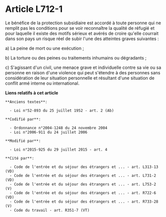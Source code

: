 # Article L712-1

Le bénéfice de la protection subsidiaire est accordé à toute personne qui ne remplit pas les conditions pour se voir
reconnaître la qualité de réfugié et pour laquelle il existe des motifs sérieux et avérés de croire qu'elle courrait dans son
pays un risque réel de subir l'une des atteintes graves suivantes :

a) La peine de mort ou une exécution ; 

b) La torture ou des peines ou traitements inhumains ou dégradants ;

c) S'agissant d'un civil, une menace grave et individuelle contre sa vie ou sa personne en raison d'une violence qui peut
s'étendre à des personnes sans considération de leur situation personnelle et résultant d'une situation de conflit armé
interne ou international.

**Liens relatifs à cet article**

	**Anciens textes**:

	  - Loi n°52-893 du 25 juillet 1952 - art. 2 (Ab)

	**Codifié par**:

	  - Ordonnance n°2004-1248 du 24 novembre 2004
	  - Loi n°2006-911 du 24 juillet 2006

	**Modifié par**:

	  - Loi n°2015-925 du 29 juillet 2015 - art. 4

	**Cité par**:

	  - Code de l'entrée et du séjour des étrangers et ... - art. L313-13 (VD)
	  - Code de l'entrée et du séjour des étrangers et ... - art. L731-2 (VD)
	  - Code de l'entrée et du séjour des étrangers et ... - art. L753-2 (V)
	  - Code de l'entrée et du séjour des étrangers et ... - art. R722-6 (VD)
	  - Code de l'entrée et du séjour des étrangers et ... - art. R733-28 (V)
	  - Code du travail - art. R351-7 (VT)
